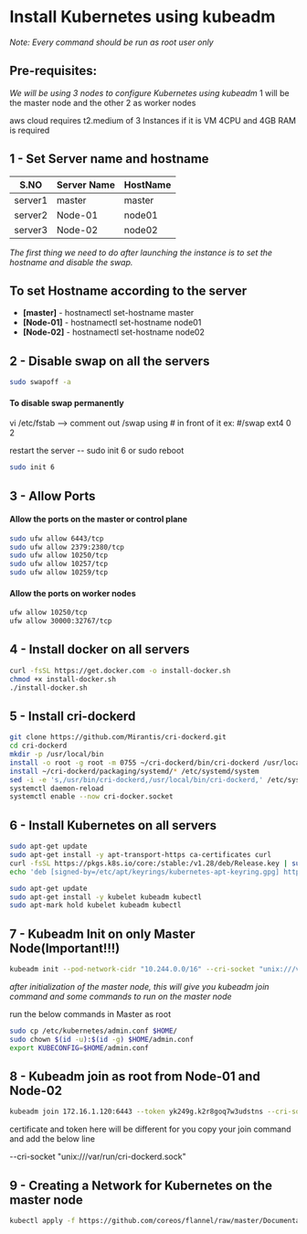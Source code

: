 # Install Kubernetes using kubeadm

_Note: Every command should be run as root user only_

## Pre-requisites:
_We will be using 3 nodes to configure Kubernetes using kubeadm_
1 will be the master node and the other 2 as worker nodes

aws cloud requires t2.medium of 3 Instances
if it is VM 4CPU and 4GB RAM is required

## 1 - Set Server name and hostname
| S.NO | Server Name | HostName |
| ---- | ----------- | -------- |
| server1	| master | master |
| server2	| Node-01	| node01 |
| server3	|	Node-02	| node02 |

_The first thing we need to do after launching the instance is to set the hostname and disable the swap._


## To set Hostname according to the server

- __[master]__    - hostnamectl set-hostname master
- __[Node-01]__   - hostnamectl set-hostname node01
- __[Node-02]__   - hostnamectl set-hostname node02


## 2 - Disable swap on all the servers
```sh
sudo swapoff -a
```
#### To disable swap permanently
vi /etc/fstab  --> comment out /swap using # in front of it
ex: #/swap ext4 0 2

restart the server -- sudo init 6 or sudo reboot
```sh
sudo init 6
```

## 3 - Allow Ports

#### Allow the ports on the master or control plane
```sh
sudo ufw allow 6443/tcp
sudo ufw allow 2379:2380/tcp
sudo ufw allow 10250/tcp
sudo ufw allow 10257/tcp
sudo ufw allow 10259/tcp
```

#### Allow the ports on worker nodes
```sh
ufw allow 10250/tcp
ufw allow 30000:32767/tcp
```

## 4 - Install docker on all servers
```sh
curl -fsSL https://get.docker.com -o install-docker.sh
chmod +x install-docker.sh
./install-docker.sh
```

## 5 - Install cri-dockerd
```sh
git clone https://github.com/Mirantis/cri-dockerd.git
cd cri-dockerd
mkdir -p /usr/local/bin
install -o root -g root -m 0755 ~/cri-dockerd/bin/cri-dockerd /usr/local/bin/cri-dockerd
install ~/cri-dockerd/packaging/systemd/* /etc/systemd/system
sed -i -e 's,/usr/bin/cri-dockerd,/usr/local/bin/cri-dockerd,' /etc/systemd/system/cri-docker.service
systemctl daemon-reload
systemctl enable --now cri-docker.socket
```

## 6 - Install Kubernetes on all servers
```sh
sudo apt-get update
sudo apt-get install -y apt-transport-https ca-certificates curl
curl -fsSL https://pkgs.k8s.io/core:/stable:/v1.28/deb/Release.key | sudo gpg --dearmor -o /etc/apt/keyrings/kubernetes-apt-keyring.gpg
echo 'deb [signed-by=/etc/apt/keyrings/kubernetes-apt-keyring.gpg] https://pkgs.k8s.io/core:/stable:/v1.28/deb/ /' | sudo tee /etc/apt/sources.list.d/kubernetes.list
```
```sh
sudo apt-get update
sudo apt-get install -y kubelet kubeadm kubectl
sudo apt-mark hold kubelet kubeadm kubectl
```

## 7 - Kubeadm Init on only Master Node(Important!!!)
```sh
kubeadm init --pod-network-cidr "10.244.0.0/16" --cri-socket "unix:///var/run/cri-dockerd.sock"
```

_after initialization of the master node, this will give you kubeadm join command and some commands to run on the master node_

run the below commands in Master as root
```sh
sudo cp /etc/kubernetes/admin.conf $HOME/
sudo chown $(id -u):$(id -g) $HOME/admin.conf
export KUBECONFIG=$HOME/admin.conf
```

## 8 - Kubeadm join as root from Node-01 and Node-02
```sh
kubeadm join 172.16.1.120:6443 --token yk249g.k2r8goq7w3udstns --cri-socket "unix:///var/run/cri-dockerd.sock" --discovery-token-ca-cert-hash sha256:06eaaa2c442aee7ba072c2ce7322c9f089ee8be4bddf1bae706bc1f79b454cfc
```
<p>certificate and token here will be different for you copy your join command and add the below line</p>
--cri-socket "unix:///var/run/cri-dockerd.sock"


## 9 - Creating a Network for Kubernetes on the master node
```sh
kubectl apply -f https://github.com/coreos/flannel/raw/master/Documentation/kube-flannel.yml
```
